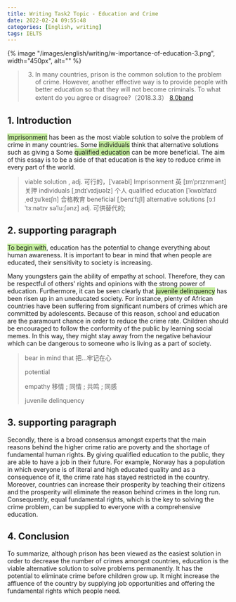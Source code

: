 ```yaml
---
title: Writing Task2 Topic - Education and Crime
date: 2022-02-24 09:55:48
categories: [English, writing]
tags: IELTS
---
```


{% image "/images/english/writing/w-importance-of-education-3.png", width="450px", alt="" %}

<!-- more -->

> 3. In many countries, prison is the common solution to the problem of crime. However, another effective way is to provide people with better education so that they will not become criminals. To what extent do you agree or disagree?（2018.3.3） [8.0band](https://writing9.com/text/603269719e689200183c3c5c-prison-is-the-common-way-in-most-countries-to-solve)

## 1. Introduction

<span style="background-color: rgb(196, 237, 157);">Imprisonment</span> has been as the most viable solution to solve the problem of crime in many countries. Some <span style="background-color: rgb(196, 237, 157);">individuals</span> think that alternative solutions such as giving a Some <span style="background-color: rgb(196, 237, 157);">qualified education</span> can be more beneficial. The aim of this essay is to be a side of that education is the key to reduce crime in every part of the world.

> viable solution , adj. 可行的，[ˈvaɪəbl]
> Imprisonment 英 [ɪmˈprɪznmənt] 关押
> individuals [ˌɪndɪˈvɪdjʊəlz] 个人
> qualified education [ˈkwɒlɪfaɪd ˌedʒuˈkeɪʃn] 合格教育
> beneficial [ˌbenɪˈfɪʃl] 
> alternative solutions [ɔːlˈtɜːnətɪv səˈluːʃənz] adj. 可供替代的; 

## 2. supporting paragraph

<span style="background-color: rgb(196, 237, 157);">To begin with</span>, education has the potential to change everything about human awareness. It is important to bear in mind that when people are educated, their sensitivity to society is increasing. 

Many youngsters gain the ability of empathy at school. Therefore, they can be respectful of others' rights and opinions with the strong power of education. Furthermore, it can be seen clearly that <span style="background-color: rgb(196, 237, 157);">juvenile delinquency</span> has been risen up in an uneducated society. For instance, plenty of African countries have been suffering from significant numbers of crimes which are committed by adolescents. Because of this reason, school and education are the paramount chance in order to reduce the crime rate. Children should be encouraged to follow the conformity of the public by learning  social memes. In this way,  they might stay away from the negative behaviour which can be dangerous to someone who is living as a part of society.  

> bear in mind that 把…牢记在心
>
> potential
>
> empathy 移情 ; 同情 ; 共鸣 ; 同感
>
>  juvenile delinquency

## 3. supporting paragraph

Secondly, there is a broad consensus amongst experts that the main reasons behind the higher crime ratio are poverty and the shortage of fundamental human rights. By giving qualified education to the public, they are able to have a job in their future. For example, Norway has a population in which everyone is of literal and high educated quality and as a consequence of it, the crime rate has stayed restricted in the country. Moreover, countries can increase their prosperity by teaching their citizens and the prosperity will eliminate the reason behind crimes in the long run. Consequently, equal fundamental rights, which is the key to solving the crime problem,  can be supplied to everyone with a comprehensive education.

## 4. Conclusion

To summarize, although prison has been viewed as the easiest solution in order to decrease the number of crimes amongst countries, education is the viable alternative solution to solve problems permanently. It has the potential to eliminate crime before children grow up. It might increase the affluence of the country by supplying job opportunities and offering the fundamental rights which people need.













